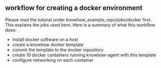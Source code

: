 workflow for creating a docker environment
------------------------------------------

Please read the tutorial under knowhow_example_repo/jobs/docker first.  This explains the jobs used here.  Here is a summary of what this workflow does:

* install docker software on a host
* create a knowhow docker template
* commit the template to the docker repository
* create 10 docker containers running knowhow-agent with this template
* configure networking on each container
